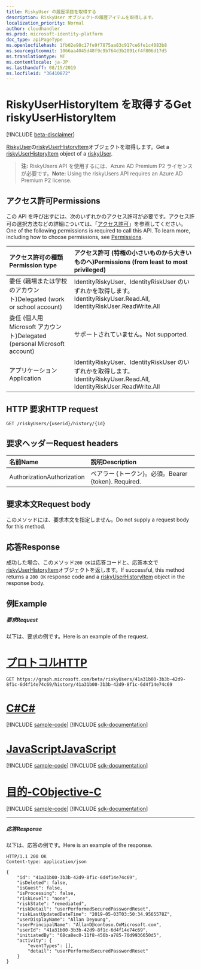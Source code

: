 ```yaml
---
title: RiskyUser の履歴項目を取得する
description: RiskyUser オブジェクトの履歴アイテムを取得します。
localization_priority: Normal
author: cloudhandler
ms.prod: microsoft-identity-platform
doc_type: apiPageType
ms.openlocfilehash: 1fb02e98c17fe9f7875aa83c917ce6fe1c4083b8
ms.sourcegitcommit: 1066aa4045d48f9c9b764d3b2891cf4f806d17d5
ms.translationtype: MT
ms.contentlocale: ja-JP
ms.lasthandoff: 08/15/2019
ms.locfileid: "36410872"
---
```

# <a name="get-riskyuserhistoryitem"></a><span data-ttu-id="13b71-103">RiskyUserHistoryItem を取得する</span><span class="sxs-lookup"><span data-stu-id="13b71-103">Get riskyUserHistoryItem</span></span>

[!INCLUDE [beta-disclaimer](../../includes/beta-disclaimer.md)]

<span data-ttu-id="13b71-104">[RiskyUser](../resources/riskyuser.md)の[riskyUserHistoryItem](../resources/riskyuserhistoryitem.md)オブジェクトを取得します。</span><span class="sxs-lookup"><span data-stu-id="13b71-104">Get a [riskyUserHistoryItem](../resources/riskyuserhistoryitem.md) object of a [riskyUser](../resources/riskyuser.md).</span></span>

><span data-ttu-id="13b71-105">**注:** RiskyUsers API を使用するには、Azure AD Premium P2 ライセンスが必要です。</span><span class="sxs-lookup"><span data-stu-id="13b71-105">**Note:** Using the riskyUsers API requires an Azure AD Premium P2 license.</span></span>

## <a name="permissions"></a><span data-ttu-id="13b71-106">アクセス許可</span><span class="sxs-lookup"><span data-stu-id="13b71-106">Permissions</span></span>
<span data-ttu-id="13b71-p101">この API を呼び出すには、次のいずれかのアクセス許可が必要です。アクセス許可の選択方法などの詳細については、「[アクセス許可](/graph/permissions-reference)」を参照してください。</span><span class="sxs-lookup"><span data-stu-id="13b71-p101">One of the following permissions is required to call this API. To learn more, including how to choose permissions, see [Permissions](/graph/permissions-reference).</span></span>

|<span data-ttu-id="13b71-109">アクセス許可の種類</span><span class="sxs-lookup"><span data-stu-id="13b71-109">Permission type</span></span>      | <span data-ttu-id="13b71-110">アクセス許可 (特権の小さいものから大きいものへ)</span><span class="sxs-lookup"><span data-stu-id="13b71-110">Permissions (from least to most privileged)</span></span>              |
|:--------------------|:---------------------------------------------------------|
|<span data-ttu-id="13b71-111">委任 (職場または学校のアカウント)</span><span class="sxs-lookup"><span data-stu-id="13b71-111">Delegated (work or school account)</span></span> | <span data-ttu-id="13b71-112">IdentityRiskyUser、IdentityRiskUser のいずれかを取得します。</span><span class="sxs-lookup"><span data-stu-id="13b71-112">IdentityRiskyUser.Read.All, IdentityRiskUser.ReadWrite.All</span></span>    |
|<span data-ttu-id="13b71-113">委任 (個人用 Microsoft アカウント)</span><span class="sxs-lookup"><span data-stu-id="13b71-113">Delegated (personal Microsoft account)</span></span> | <span data-ttu-id="13b71-114">サポートされていません。</span><span class="sxs-lookup"><span data-stu-id="13b71-114">Not supported.</span></span>    |
|<span data-ttu-id="13b71-115">アプリケーション</span><span class="sxs-lookup"><span data-stu-id="13b71-115">Application</span></span> | <span data-ttu-id="13b71-116">IdentityRiskyUser、IdentityRiskUser のいずれかを取得します。</span><span class="sxs-lookup"><span data-stu-id="13b71-116">IdentityRiskyUser.Read.All, IdentityRiskUser.ReadWrite.All</span></span> |

## <a name="http-request"></a><span data-ttu-id="13b71-117">HTTP 要求</span><span class="sxs-lookup"><span data-stu-id="13b71-117">HTTP request</span></span>
<!-- { "blockType": "ignored" } -->
```http
GET /riskyUsers/{userid}/history/{id}
```


## <a name="request-headers"></a><span data-ttu-id="13b71-118">要求ヘッダー</span><span class="sxs-lookup"><span data-stu-id="13b71-118">Request headers</span></span>
| <span data-ttu-id="13b71-119">名前</span><span class="sxs-lookup"><span data-stu-id="13b71-119">Name</span></span>      |<span data-ttu-id="13b71-120">説明</span><span class="sxs-lookup"><span data-stu-id="13b71-120">Description</span></span>|
|:----------|:----------|
| <span data-ttu-id="13b71-121">Authorization</span><span class="sxs-lookup"><span data-stu-id="13b71-121">Authorization</span></span>  | <span data-ttu-id="13b71-p102">ベアラー {トークン}。必須。</span><span class="sxs-lookup"><span data-stu-id="13b71-p102">Bearer {token}. Required.</span></span> |

## <a name="request-body"></a><span data-ttu-id="13b71-124">要求本文</span><span class="sxs-lookup"><span data-stu-id="13b71-124">Request body</span></span>
<span data-ttu-id="13b71-125">このメソッドには、要求本文を指定しません。</span><span class="sxs-lookup"><span data-stu-id="13b71-125">Do not supply a request body for this method.</span></span>

## <a name="response"></a><span data-ttu-id="13b71-126">応答</span><span class="sxs-lookup"><span data-stu-id="13b71-126">Response</span></span>

<span data-ttu-id="13b71-127">成功した場合、このメソッド`200 OK`は応答コードと、応答本文で[riskyUserHistoryItem](../resources/riskyuserhistoryitem.md)オブジェクトを返します。</span><span class="sxs-lookup"><span data-stu-id="13b71-127">If successful, this method returns a `200 OK` response code and a [riskyUserHistoryItem](../resources/riskyuserhistoryitem.md) object in the response body.</span></span>
## <a name="example"></a><span data-ttu-id="13b71-128">例</span><span class="sxs-lookup"><span data-stu-id="13b71-128">Example</span></span>
##### <a name="request"></a><span data-ttu-id="13b71-129">要求</span><span class="sxs-lookup"><span data-stu-id="13b71-129">Request</span></span>
<span data-ttu-id="13b71-130">以下は、要求の例です。</span><span class="sxs-lookup"><span data-stu-id="13b71-130">Here is an example of the request.</span></span>

# <a name="httptabhttp"></a>[<span data-ttu-id="13b71-131">プロトコル</span><span class="sxs-lookup"><span data-stu-id="13b71-131">HTTP</span></span>](#tab/http)
<!-- {
  "blockType": "request",
  "name": "get_riskyuser_historyitem",
  "sampleKeys": ["41a31b00-3b3b-42d9-8f1c-6d4f14e74c69"]
}-->
```http
GET https://graph.microsoft.com/beta/riskyUsers/41a31b00-3b3b-42d9-8f1c-6d4f14e74c69/history/41a31b00-3b3b-42d9-8f1c-6d4f14e74c69
```
# <a name="ctabcsharp"></a>[<span data-ttu-id="13b71-132">C#</span><span class="sxs-lookup"><span data-stu-id="13b71-132">C#</span></span>](#tab/csharp)
[!INCLUDE [sample-code](../includes/snippets/csharp/get-riskyuser-historyitem-csharp-snippets.md)]
[!INCLUDE [sdk-documentation](../includes/snippets/snippets-sdk-documentation-link.md)]

# <a name="javascripttabjavascript"></a>[<span data-ttu-id="13b71-133">JavaScript</span><span class="sxs-lookup"><span data-stu-id="13b71-133">JavaScript</span></span>](#tab/javascript)
[!INCLUDE [sample-code](../includes/snippets/javascript/get-riskyuser-historyitem-javascript-snippets.md)]
[!INCLUDE [sdk-documentation](../includes/snippets/snippets-sdk-documentation-link.md)]

# <a name="objective-ctabobjc"></a>[<span data-ttu-id="13b71-134">目的-C</span><span class="sxs-lookup"><span data-stu-id="13b71-134">Objective-C</span></span>](#tab/objc)
[!INCLUDE [sample-code](../includes/snippets/objc/get-riskyuser-historyitem-objc-snippets.md)]
[!INCLUDE [sdk-documentation](../includes/snippets/snippets-sdk-documentation-link.md)]

---

##### <a name="response"></a><span data-ttu-id="13b71-135">応答</span><span class="sxs-lookup"><span data-stu-id="13b71-135">Response</span></span>
<span data-ttu-id="13b71-136">以下は、応答の例です。</span><span class="sxs-lookup"><span data-stu-id="13b71-136">Here is an example of the response.</span></span>
<!-- {
  "blockType": "response",
  "truncated": true,
  "@odata.type": "microsoft.graph.riskyUserHistoryItem"
} -->
```http
HTTP/1.1 200 OK
Content-type: application/json

{
    "id": "41a31b00-3b3b-42d9-8f1c-6d4f14e74c69",
    "isDeleted": false,
    "isGuest": false,
    "isProcessing": false,
    "riskLevel": "none",
    "riskState": "remediated",
    "riskDetail": "userPerformedSecuredPasswordReset",
    "riskLastUpdatedDateTime": "2019-05-03T03:50:34.9565578Z",
    "userDisplayName": "Allan Deyoung",
    "userPrincipalName": "AllanD@contoso.OnMicrosoft.com",
    "userId": "41a31b00-3b3b-42d9-8f1c-6d4f14e74c69",
    "initiatedBy": "68ca8ec0-11f8-456b-a785-70d9936650d5",
    "activity": {
        "eventTypes": [],
        "detail": "userPerformedSecuredPasswordReset"
    }
}
```

<!-- uuid: 8fcb5dbc-d5aa-4681-8e31-b001d5168d79
2015-10-25 14:57:30 UTC -->
<!-- {
  "type": "#page.annotation",
  "description": "Get riskyUserHistoryItem",
  "keywords": "",
  "section": "documentation",
  "tocPath": "",
  "suppressions": [
  ]
}-->

